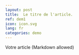 ```yaml
---
layout: post
title:  Le titre de l'article.
ref: dem1
icon: icon.svg
lang: fr
categories: demo
---
```


Votre article (Markdown allowed)
